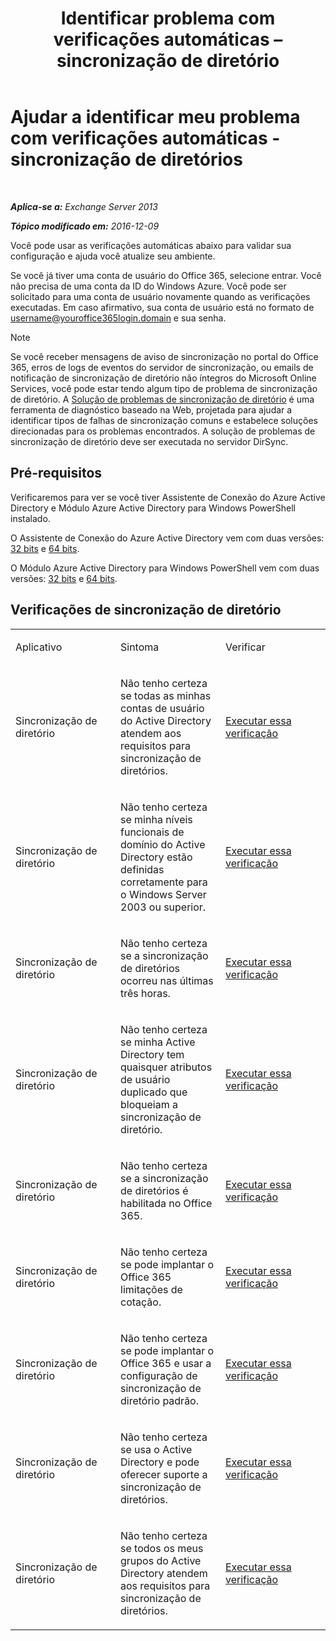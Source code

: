 ﻿---
title: 'Identificar problema com verificações automáticas – sincronização de diretório'
TOCTitle: Ajudar a identificar meu problema com verificações automáticas - sincronização de diretórios
ms:assetid: e6ea900a-c382-444c-a8ce-54d392bfeca3
ms:mtpsurl: https://technet.microsoft.com/pt-br/library/Dn793977(v=EXCHG.150)
ms:contentKeyID: 62633047
ms.date: 05/22/2018
mtps_version: v=EXCHG.150
ms.translationtype: MT
---

# Ajudar a identificar meu problema com verificações automáticas - sincronização de diretórios

 

_**Aplica-se a:** Exchange Server 2013_

_**Tópico modificado em:** 2016-12-09_

Você pode usar as verificações automáticas abaixo para validar sua configuração e ajuda você atualize seu ambiente.

Se você já tiver uma conta de usuário do Office 365, selecione entrar. Você não precisa de uma conta da ID do Windows Azure. Você pode ser solicitado para uma conta de usuário novamente quando as verificações executadas. Em caso afirmativo, sua conta de usuário está no formato de username@youroffice365login.domain e sua senha.


> [!NOTE]  
> Se você receber mensagens de aviso de sincronização no portal do Office 365, erros de logs de eventos do servidor de sincronização, ou emails de notificação de sincronização de diretório não íntegros do Microsoft Online Services, você pode estar tendo algum tipo de problema de sincronização de diretório. A <A href="https://aka.ms/dsup">Solução de problemas de sincronização de diretório</A> é uma ferramenta de diagnóstico baseado na Web, projetada para ajudar a identificar tipos de falhas de sincronização comuns e estabelece soluções direcionadas para os problemas encontrados. A solução de problemas de sincronização de diretório deve ser executada no servidor DirSync.



## Pré-requisitos

Verificaremos para ver se você tiver Assistente de Conexão do Azure Active Directory e Módulo Azure Active Directory para Windows PowerShell instalado.

O Assistente de Conexão do Azure Active Directory vem com duas versões: [32 bits](https://go.microsoft.com/fwlink/?linkid=286261) e [64 bits](https://go.microsoft.com/fwlink/?linkid=286262).

O Módulo Azure Active Directory para Windows PowerShell vem com duas versões: [32 bits](https://go.microsoft.com/fwlink/?linkid=286258) e [64 bits](https://go.microsoft.com/fwlink/?linkid=286259).

## Verificações de sincronização de diretório


<table>
<colgroup>
<col style="width: 33%" />
<col style="width: 33%" />
<col style="width: 33%" />
</colgroup>
<tbody>
<tr class="odd">
<td><p>Aplicativo</p></td>
<td><p>Sintoma</p></td>
<td><p>Verificar</p></td>
</tr>
<tr class="even">
<td><p>Sincronização de diretório</p></td>
<td><p>Não tenho certeza se todas as minhas contas de usuário do Active Directory atendem aos requisitos para sincronização de diretórios.</p></td>
<td><p><a href="https://go.microsoft.com/?linkid=9834884">Executar essa verificação</a></p></td>
</tr>
<tr class="odd">
<td><p>Sincronização de diretório</p></td>
<td><p>Não tenho certeza se minha níveis funcionais de domínio do Active Directory estão definidas corretamente para o Windows Server 2003 ou superior.</p></td>
<td><p><a href="https://go.microsoft.com/?linkid=9834876">Executar essa verificação</a></p></td>
</tr>
<tr class="even">
<td><p>Sincronização de diretório</p></td>
<td><p>Não tenho certeza se a sincronização de diretórios ocorreu nas últimas três horas.</p></td>
<td><p><a href="https://go.microsoft.com/?linkid=9834887">Executar essa verificação</a></p></td>
</tr>
<tr class="odd">
<td><p>Sincronização de diretório</p></td>
<td><p>Não tenho certeza se minha Active Directory tem quaisquer atributos de usuário duplicado que bloqueiam a sincronização de diretório.</p></td>
<td><p><a href="https://go.microsoft.com/?linkid=9834883">Executar essa verificação</a></p></td>
</tr>
<tr class="even">
<td><p>Sincronização de diretório</p></td>
<td><p>Não tenho certeza se a sincronização de diretórios é habilitada no Office 365.</p></td>
<td><p><a href="https://go.microsoft.com/?linkid=9834887">Executar essa verificação</a></p></td>
</tr>
<tr class="odd">
<td><p>Sincronização de diretório</p></td>
<td><p>Não tenho certeza se pode implantar o Office 365 limitações de cotação.</p></td>
<td><p><a href="https://go.microsoft.com/?linkid=9834920">Executar essa verificação</a></p></td>
</tr>
<tr class="even">
<td><p>Sincronização de diretório</p></td>
<td><p>Não tenho certeza se pode implantar o Office 365 e usar a configuração de sincronização de diretório padrão.</p></td>
<td><p><a href="https://go.microsoft.com/?linkid=9834876">Executar essa verificação</a></p></td>
</tr>
<tr class="odd">
<td><p>Sincronização de diretório</p></td>
<td><p>Não tenho certeza se usa o Active Directory e pode oferecer suporte a sincronização de diretórios.</p></td>
<td><p><a href="https://go.microsoft.com/?linkid=9834886">Executar essa verificação</a></p></td>
</tr>
<tr class="even">
<td><p>Sincronização de diretório</p></td>
<td><p>Não tenho certeza se todos os meus grupos do Active Directory atendem aos requisitos para sincronização de diretórios.</p></td>
<td><p><a href="https://go.microsoft.com/?linkid=9834913">Executar essa verificação</a></p></td>
</tr>
</tbody>
</table>

